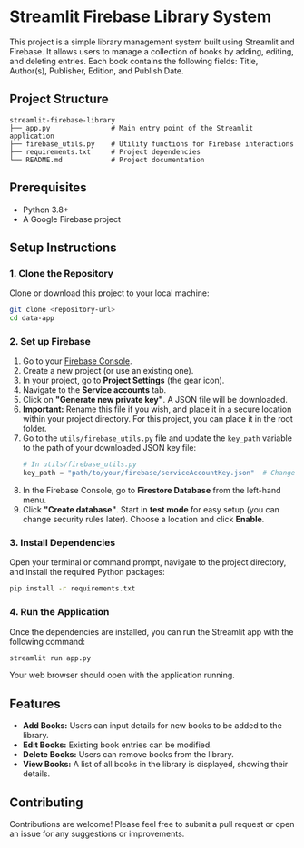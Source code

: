 # Streamlit Firebase Library System

This project is a simple library management system built using Streamlit and Firebase. It allows users to manage a collection of books by adding, editing, and deleting entries. Each book contains the following fields: Title, Author(s), Publisher, Edition, and Publish Date.

## Project Structure

```
streamlit-firebase-library
├── app.py               # Main entry point of the Streamlit application
├── firebase_utils.py    # Utility functions for Firebase interactions
├── requirements.txt     # Project dependencies
└── README.md            # Project documentation
```

## Prerequisites

- Python 3.8+
- A Google Firebase project

## Setup Instructions

### 1. Clone the Repository

Clone or download this project to your local machine:
```bash
git clone <repository-url>
cd data-app
```

### 2. Set up Firebase

1. Go to your [Firebase Console](https://console.firebase.google.com/).
2. Create a new project (or use an existing one).
3. In your project, go to **Project Settings** (the gear icon).
4. Navigate to the **Service accounts** tab.
5. Click on **"Generate new private key"**. A JSON file will be downloaded.
6. **Important:** Rename this file if you wish, and place it in a secure location within your project directory. For this project, you can place it in the root folder.
7. Go to the `utils/firebase_utils.py` file and update the `key_path` variable to the path of your downloaded JSON key file:
   ```python
   # In utils/firebase_utils.py
   key_path = "path/to/your/firebase/serviceAccountKey.json"  # Change this line
   ```
8. In the Firebase Console, go to **Firestore Database** from the left-hand menu.
9. Click **"Create database"**. Start in **test mode** for easy setup (you can change security rules later). Choose a location and click **Enable**.

### 3. Install Dependencies

Open your terminal or command prompt, navigate to the project directory, and install the required Python packages:
```bash
pip install -r requirements.txt
```

### 4. Run the Application

Once the dependencies are installed, you can run the Streamlit app with the following command:
```bash
streamlit run app.py
```

Your web browser should open with the application running.


## Features

- **Add Books:** Users can input details for new books to be added to the library.
- **Edit Books:** Existing book entries can be modified.
- **Delete Books:** Users can remove books from the library.
- **View Books:** A list of all books in the library is displayed, showing their details.

## Contributing

Contributions are welcome! Please feel free to submit a pull request or open an issue for any suggestions or improvements.